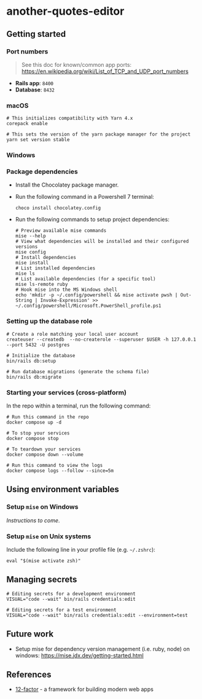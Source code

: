 # another-quotes-editor

## Getting started

### Port numbers

> See this doc for known/common app ports: <https://en.wikipedia.org/wiki/List_of_TCP_and_UDP_port_numbers>

- **Rails app**: `8400`
- **Database**: `8432`

### macOS

```shell
# This initializes compatibility with Yarn 4.x
corepack enable

# This sets the version of the yarn package manager for the project
yarn set version stable
```

### Windows

### Package dependencies  

- Install the Chocolatey package manager.
- Run the following command in a Powershell 7 terminal:

   ```pwsh
   choco install chocolatey.config
   ```

- Run the following commands to setup project dependencies:

  ```pwsh
  # Preview available mise commands
  mise --help
  # View what dependencies will be installed and their configured versions
  mise config
  # Install dependencies
  mise install
  # List installed dependencies
  mise ls
  # List available dependencies (for a specific tool)
  mise ls-remote ruby
  # Hook mise into the MS Windows shell
  echo 'mkdir -p ~/.config/powershell && mise activate pwsh | Out-String | Invoke-Expression' >> ~/.config/powershell/Microsoft.PowerShell_profile.ps1
  ```

### Setting up the database role

```shell
# Create a role matching your local user account
createuser --createdb  --no-createrole --superuser $USER -h 127.0.0.1 --port 5432 -U postgres

# Initialize the database 
bin/rails db:setup

# Run database migrations (generate the schema file)
bin/rails db:migrate
```

### Starting your services (cross-platform)

In the repo within a terminal, run the following command:

```shell
# Run this command in the repo
docker compose up -d

# To stop your services
docker compose stop

# To teardown your services 
docker compose down --volume

# Run this command to view the logs
docker compose logs --follow --since=5m
```

## Using environment variables

### Setup `mise` on Windows

_Instructions to come_.

### Setup `mise` on Unix systems

Include the following line in your profile file (e.g. `~/.zshrc`):

```shell
eval "$(mise activate zsh)"
```

## Managing secrets

```shell
# Editing secrets for a development environment
VISUAL="code --wait" bin/rails credentials:edit

# Editing secrets for a test environment
VISUAL="code --wait" bin/rails credentials:edit --environment=test
```

## Future work

- Setup mise for dependency version management (i.e. ruby, node) on windows: <https://mise.jdx.dev/getting-started.html>

## References

- [12-factor](https://www.12factor.net/) - a framework for building modern web apps
